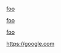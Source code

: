 [foo](https://google.com)

[foo](https://google.com 'Title')

[foo](   https://google.com
    "Title"  )

<https://google.com>